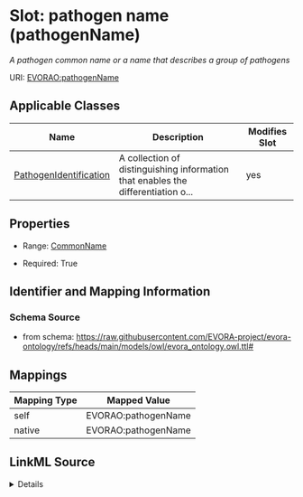 

# Slot: pathogen name (pathogenName)


_A pathogen common name or a name that describes a group of pathogens_





URI: [EVORAO:pathogenName](https://raw.githubusercontent.com/EVORA-project/evora-ontology/refs/heads/main/models/owl/evora_ontology.owl.ttl#pathogenName)



<!-- no inheritance hierarchy -->





## Applicable Classes

| Name | Description | Modifies Slot |
| --- | --- | --- |
| [PathogenIdentification](PathogenIdentification.md) | A collection of distinguishing information that enables the differentiation o... |  yes  |







## Properties

* Range: [CommonName](CommonName.md)

* Required: True





## Identifier and Mapping Information







### Schema Source


* from schema: https://raw.githubusercontent.com/EVORA-project/evora-ontology/refs/heads/main/models/owl/evora_ontology.owl.ttl#




## Mappings

| Mapping Type | Mapped Value |
| ---  | ---  |
| self | EVORAO:pathogenName |
| native | EVORAO:pathogenName |




## LinkML Source

<details>
```yaml
name: pathogenName
description: A pathogen common name or a name that describes a group of pathogens
title: pathogen name
from_schema: https://raw.githubusercontent.com/EVORA-project/evora-ontology/refs/heads/main/models/owl/evora_ontology.owl.ttl#
rank: 1000
alias: pathogenName
domain_of:
- PathogenIdentification
range: CommonName
required: true
multivalued: false

```
</details>